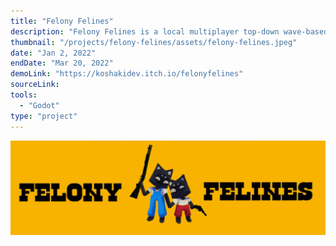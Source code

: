 ```yaml
---
title: "Felony Felines"
description: "Felony Felines is a local multiplayer top-down wave-based survival shooter in which 2 players fight an endless army of robots in the spirit of Box Head: 2-Play"
thumbnail: "/projects/felony-felines/assets/felony-felines.jpeg"
date: "Jan 2, 2022"
endDate: "Mar 20, 2022"
demoLink: "https://koshakidev.itch.io/felonyfelines"
sourceLink:
tools:
  - "Godot"
type: "project"
---
```


![banner](./assets/felony-felines.jpeg)
